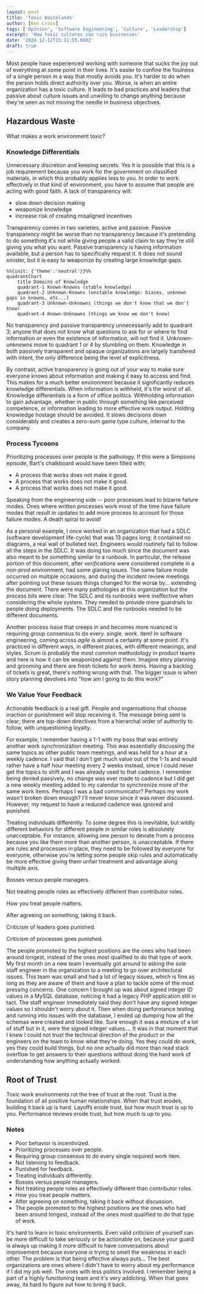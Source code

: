 ```yaml
---
layout: post
title: 'Toxic Wastelands'
author: [Ken Cross]
tags: ['Opinion', 'Software Engineering', 'Culture', 'Leadership']
excerpt: 'How toxic cultures can ruin businesses'
date: '2024-12-12T15:11:55.000Z'
draft: true
---
```


Most people have experienced working with someone that sucks the joy out of everything at some point in their lives. It's easier to confine the foulness of a single person in a way that mostly avoids you. It's harder to do when the person holds direct authority over you. Worse, is when an entire organization has a toxic culture. It leads to bad practices and leaders that passive about culture issues and unwilling to change anything because they're seen as not moving the needle in business objectives.

## Hazardous Waste

What makes a work environment toxic?

### Knowledge Differentials

Unnecessary discretion and keeping secrets. Yes it is possible that this is a job requirement because you work for the government on classified materials, in which this probably applies less to you. In order to work effectively in that kind of environment, you have to assume that people are acting with good faith. A lack of transparency will:

- slow down decision making
- weaponize knowledge
- increase risk of creating misaligned incentives

Transparency comes in two varieties, active and passive. Passive transparency might be worse than no transparency because it's pretending to do something it's not while giving people a valid claim to say they're still giving you what you want. Passive transparency is having information available, but a person has to specifically request it. It does not sound sinister, but it is easy to weaponize by creating large knowledge gaps.

```mermaid
%%{init: {'theme':'neutral'}}%%
quadrantChart
    title Domains of Knowledge
    quadrant-1 Known-Knowns (stable knowledge)
    quadrant-2 Unknown-Knowns (unstable knowledge: biases, unknown gaps in knowns, etc...)
    quadrant-3 Unknown-Unknowns (things we don't know that we don't know)
    quadrant-4 Known-Unknowns (things we know we don't know)
```

No transparency and passive transparency unnecessarily add to quadrant 3; anyone that does not know what questions to ask for or where to find information or even the existence of information, will not find it. Unknown-unknowns move to quadrant 1 or 4 by stumbling on them. Knowledge in both passively transparent and opaque organizations are largely transfered with intent, the only difference being the level of explicitness.

By contrast, active transparency is going out of your way to make sure everyone knows about information and making it easy to access and find. This makes for a much better environment because it significantly reduces knowledge differentials. When information is withheld, it's the worst of all. Knowledge differentials is a form of office politics. Withholding information to gain advantage, whether in public through something like perceived competence, or information leading to more effective work output. Holding knowledge hostage should be avoided. It slows decisions down considerably and creates a zero-sum game type culture, internal to the company.

### Process Tycoons

Prioritizing processes over people is the pathology. If this were a Simpsons episode, Bart's chalkboard would have been filled with:

- A process that works does not make it good.
- A process that works does not make it good.
- A process that works does not make it good.

Speaking from the engineering side -- poor processes lead to bizarre failure modes. Ones where written processes work most of the time have failure modes that result in updates to add more process to account for those failure modes. A death spiral to avoid!

As a personal example, I once worked in an organization that had a SDLC (software development life-cycle) that was 13 pages long; it contained no diagrams, a real wall of bulleted text. Engineers would routinely fail to follow all the steps in the SDLC. It was doing too much since the document was also meant to be something similar to a runbook. In particular, the release portion of this document, after _verifications_ were considered complete in a _non-prod_ environment, had some glaring issues. The same failure mode occurred on multiple occasions, and during the incident review meetings after pointing out these issues things changed for the worse by... extending the document. There were many pathologies at this organization but the process bits were clear. The SDLC and its runbooks were ineffective when considering the whole system. They needed to provide more guardrails to people doing deployments. The SDLC and the runbooks needed to be different documents.

Another process issue that creeps in and becomes more nuanced is requiring group consensus to do every. single. work. item! In software engineering, coming across _agile_ is almost a certainty at some point. It's practiced in different ways, in different places, with different meanings, and styles. Scrum is probably the most common methodology in product teams and here is how it can be weaponized against them. Imagine story planning and grooming and there are fresh tickets for work items. Having a backlog of tickets is great, there's nothing wrong with that. The bigger issue is when story planning devolves into "how am I going to do this work?"

### We Value Your Feedback

Actionable feedback is a real gift. People and organisations that choose inaction or punishment will stop receiving it. The message being sent is clear; there are top-down directives from a hierarchal order of authority to follow, with unquestioning loyalty.

For example, I remember having a 1-1 with my boss that was entirely another work synchronization meeting. This was essentially discussing the same topics as other public team meetings, and was held for a hour at a weekly cadence. I said that I don't get much value out of the 1-1s and would rather have a half hour meeting every 2 weeks instead, since I could never get the topics to shift and I was already used to that cadence. I remember being denied passively, no change was ever made to cadence but I did get a new weekly meeting added to my calendar to synchronize more of the same work items. Perhaps I was a bad communicator? Perhaps my work wasn't broken down enough? I'll never know since it was never discussed. However, my request to have a reduced cadence was ignored and punished.

Treating individuals differently. To some degree this is inevitable, but wildly different behaviors for different people in similar roles is absolutely unacceptable. For instance, allowing one person to deviate from a process because you like them more than another person, is unacceptable. If there are rules and processes in place, they need to be followed by everyone for everyone, otherwise you're letting some people skip rules and automatically be more effective giving them unfair treatment and advantage along multiple axis.

Bosses versus people managers.

Not treating people roles as effectively different than contributor roles.

How you treat people matters.

After agreeing on something, taking it back.

Criticism of leaders goes punished.

Criticism of processes goes punished.

The people promoted to the highest positions are the ones who had been around longest, instead of the ones most qualified to do that type of work. My first month on a new team I eventually got around to asking the sole staff engineer in the organization to a meeting to go over architectural issues. This team was small and had a lot of legacy issues, which is fine as long as they are aware of them and have a plan to tackle some of the most pressing concerns. One concern I brought up was about signed integer ID values in a MySQL database, noticing it had a legacy PHP application still in tact. The staff engineer immediately said they don't have any signed integer values so I shouldn't worry about it. Then when doing performance testing and running into issues with the database, I ended up dumping how all the schemas were created and looked like. Sure enough it was a mixture of a lot of stuff but in it, were the signed integer values.... It was in that moment that I knew I could not trust the technical direction of the product or the engineers on the team to know what they're doing. Yes they could do work, yes they could build things, but no one actually did more than read stack overflow to get answers to their questions without doing the hard work of understanding how anything actually worked.

## Root of Trust

Toxic work environments rot the tree of trust at the root.
Trust is the foundation of all positive human relationships.
When that trust erodes, building it back up is hard.
Layoffs erode trust, but how much trust is up to you.
Performance reviews erode trust, but how much is up to you.

### Notes

- Poor behavior is incentivized.
- Prioritizing processes over people.
- Requiring group consensus to do every single required work item.
- Not listening to feedback.
- Punished for feedback.
- Treating individuals differently.
- Bosses versus people managers.
- Not treating people roles as effectively different than contributor roles.
- How you treat people matters.
- After agreeing on something, taking it back without discussion.
- The people promoted to the highest positions are the ones who had been around longest, instead of the ones most qualified to do that type of work.

It's hard to learn in toxic environments. Even valid criticism of yourself can be more difficult to take seriously or be actionable on, because your guard is always up making it more difficult to have conversations about improvement because everyone is trying to smell the weakness in each other. The problem is that being effective always puts... The best organizations are ones where I didn't have to worry about my performance if I did my job well. The ones with less politics involved. I remember being a part of a highly functioning team and it's very addicting. When that goes away, its hard to figure out how to bring it back.
